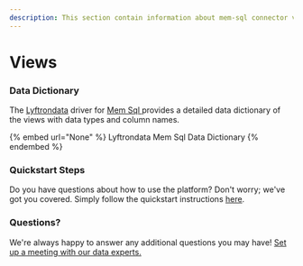 ```yaml
---
description: This section contain information about mem-sql connector views information
---
```


# Views

### Data Dictionary

The [Lyftrondata](https://www.lyftrondata.com/) driver for [Mem Sql](None/)[ ](https://www.lyftrondata.com/integration/mem-sql/)provides a detailed data dictionary of the views with data types and column names.

{% embed url="None" %}
Lyftrondata Mem Sql Data Dictionary
{% endembed %}

### Quickstart Steps

Do you have questions about how to use the platform? Don't worry; we've got you covered. Simply follow the quickstart instructions [here](../README.md).

### Questions? <a href="#questions" id="questions"></a>

We're always happy to answer any additional questions you may have! [Set up a meeting with our data experts.](https://www.lyftrondata.com/book-a-meeting/)


